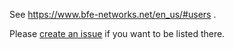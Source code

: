 See https://www.bfe-networks.net/en_us/#users . 

Please [create an issue](https://github.com/bfenetworks/bfe/issues/new?&title=New%20BFE%20User) if you want to be listed there.
